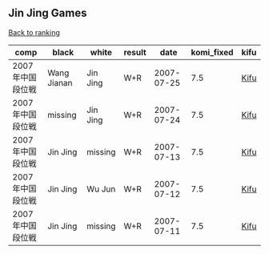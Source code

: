 ## Jin Jing Games

[Back to ranking](../../index.md)




| **comp** | **black** | **white** | **result** | **date** | **komi_fixed** | **kifu** | 
| --- | --- | --- | --- | --- | --- | --- |
| 2007年中国段位戦 | Wang Jianan | Jin Jing | W+R | 2007-07-25 | 7.5 | [Kifu](https://kifudepot.net/kifucontents.php?id=ViVH%2FJC8Tm4Jq7qnxcugUA%3D%3D) | 
| 2007年中国段位戦 | missing | Jin Jing | W+R | 2007-07-24 | 7.5 | [Kifu](https://kifudepot.net/kifucontents.php?id=aRLS9lXiQoD6DXEMdxalNw%3D%3D) | 
| 2007年中国段位戦 | Jin Jing | missing | W+R | 2007-07-13 | 7.5 | [Kifu](https://kifudepot.net/kifucontents.php?id=CkztJyGehQk7Z1%2FvIqD03Q%3D%3D) | 
| 2007年中国段位戦 | Jin Jing | Wu Jun | W+R | 2007-07-12 | 7.5 | [Kifu](https://kifudepot.net/kifucontents.php?id=zzXJl9MQTnpe%2Fav9ynxYsA%3D%3D) | 
| 2007年中国段位戦 | Jin Jing | missing | W+R | 2007-07-11 | 7.5 | [Kifu](https://kifudepot.net/kifucontents.php?id=AJlpgABH6Kpa8YFQlE9tnQ%3D%3D) |




